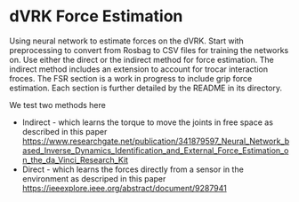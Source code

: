 # dVRK Force Estimation
Using neural network to estimate forces on the dVRK. Start with preprocessing to convert from Rosbag to CSV files for training the networks on. Use either the direct or the indirect method for force estimation. The indirect method includes an extension to account for trocar interaction froces. The FSR section is a work in progress to include grip force estimation. Each section is further detailed by the README in its directory. 

We test two methods here 
 * Indirect - which learns the torque to move the joints in free space as described in this paper https://www.researchgate.net/publication/341879597_Neural_Network_based_Inverse_Dynamics_Identification_and_External_Force_Estimation_on_the_da_Vinci_Research_Kit
 * Direct - which learns the forces directly from a sensor in the environment as descriped in this paper https://ieeexplore.ieee.org/abstract/document/9287941